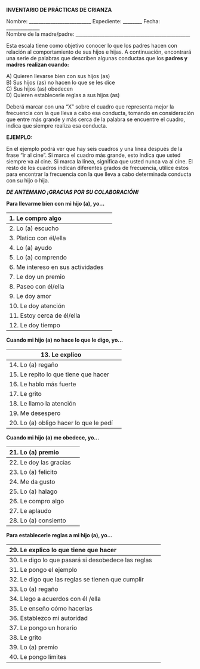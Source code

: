 

**INVENTARIO DE PRÁCTICAS DE CRIANZA**

Nombre: \_\_\_\_\_\_\_\_\_\_\_\_\_\_\_\_\_\_\_\_\_\_\_\_\_\_ Expediente: \_\_\_\_\_\_\_\_ Fecha: \_\_\_\_\_\_\_\_\_\_\_\_\_\_  
Nombre de la madre/padre: \_\_\_\_\_\_\_\_\_\_\_\_\_\_\_\_\_\_\_\_\_\_\_\_\_\_\_\_\_\_\_\_\_\_\_\_\_\_\_\_\_\_\_\_\_\_\_\_

Esta escala tiene como objetivo conocer lo que los padres hacen con relación al comportamiento de sus hijos e hijas. A continuación, encontrará una serie de palabras que describen algunas conductas que los **padres y madres realizan cuando:**

A) Quieren llevarse bien con sus hijos (as)   
B) Sus hijos (as) no hacen lo que se les dice  
C) Sus hijos (as) obedecen  
D) Quieren establecerle reglas a sus hijos (as)

Deberá marcar con una “X” sobre el cuadro que representa mejor la frecuencia con la que lleva a cabo esa conducta, tomando en consideración que entre más grande y más cerca de la palabra se encuentre el cuadro, indica que siempre realiza esa conducta.

**EJEMPLO:** 

                                         

En el ejemplo podrá ver que hay seis cuadros y una línea después de la frase “ir al cine”. Si marca el cuadro más grande, esto indica que usted siempre va al cine. Si marca la línea, significa que usted nunca va al cine. El resto de los cuadros indican diferentes grados de frecuencia, utilice éstos para encontrar la frecuencia con la que lleva a cabo determinada conducta con su hijo o hija. 

***DE ANTEMANO ¡GRACIAS POR SU COLABORACIÓN\!***

**Para llevarme bien con mi hijo (a), yo…**

| 1\. Le compro algo |  |
| :---- | :---- |
| 2\. Lo (a) escucho |  |
| 3\. Platico con él/ella  |  |
| 4\. Lo (a) ayudo |  |
| 5\. Lo (a) comprendo |  |
| 6\. Me intereso en sus actividades |  |
| 7\. Le doy un premio |  |
| 8\. Paseo con él/ella |  |
| 9\. Le doy amor  |  |
| 10\. Le doy atención |  |
| 11\. Estoy cerca de él/ella |  |
| 12\. Le doy tiempo |  |

**Cuando mi hijo (a) no hace lo que le digo, yo…**

| 13\. Le explico  |  |
| ----- | :---- |
| 14\. Lo (a) regaño |  |
| 15\. Le repito lo que tiene que hacer |  |
| 16\. Le hablo más fuerte |  |
| 17\. Le grito  |  |
| 18\. Le llamo la atención  |  |
| 19\. Me desespero |  |
| 20\. Lo (a) obligo hacer lo que le pedí |  |

**Cuando mi hijo (a) me obedece, yo…**

| 21\. Lo (a) premio  |  |
| :---- | :---- |
| 22\. Le doy las gracias  |  |
| 23\. Lo (a) felicito  |  |
| 24\. Me da gusto  |  |
| 25\. Lo (a) halago  |  |
| 26\. Le compro algo  |  |
| 27\. Le aplaudo |  |
| 28\. Lo (a) consiento |  |

**Para establecerle reglas a mi hijo (a), yo…**

| 29\. Le explico lo que tiene que hacer |  |
| :---- | :---- |
| 30\. Le digo lo que pasará si desobedece las reglas  |  |
| 31\. Le pongo el ejemplo |  |
| 32\. Le digo que las reglas se tienen que cumplir |  |
| 33\. Lo (a) regaño |  |
| 34\. Llego a acuerdos con él /ella  |  |
| 35\. Le enseño cómo hacerlas |  |
| 36\. Establezco mi autoridad |  |
| 37\. Le pongo un horario |  |
| 38\. Le grito |  |
| 39\. Lo (a) premio |  |
| 40\. Le pongo limites |  |

